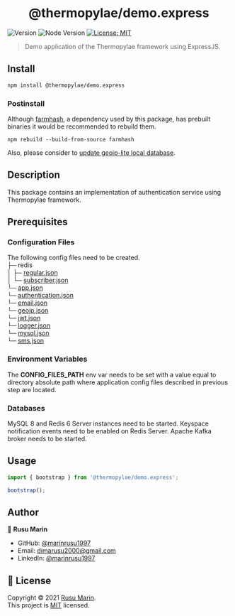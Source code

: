 <h1 align="center">@thermopylae/demo.express</h1>
<p>
  <img alt="Version" src="https://img.shields.io/badge/version-0.0.1-blue.svg?cacheSeconds=2592000" />
  <img src="https://img.shields.io/badge/node-%3E%3D16-blue.svg"  alt="Node Version"/>
<a href="https://github.com/marinrusu1997/thermopylae/blob/master/LICENSE" target="_blank">
  <img alt="License: MIT" src="https://img.shields.io/badge/License-MIT-yellow.svg" />
</a>
</p>

> Demo application of the Thermopylae framework using ExpressJS.

## Install

```sh
npm install @thermopylae/demo.express
```

### Postinstall

Although [farmhash](https://www.npmjs.com/package/farmhash), a dependency used by this package, has prebuilt binaries
it would be recommended to rebuild them.

```shell
npm rebuild --build-from-source farmhash
```

Also, please consider to [update geoip-lite local database](https://www.npmjs.com/package/geoip-lite#built-in-updater).

## Description

This package contains an implementation of authentication service using Thermopylae framework.

## Prerequisites

### Configuration Files

The following config files need to be created. <br/>
├─ redis <br/>
│ ├─ [regular.json](https://github.com/marinrusu1997/thermopylae/blob/master/packages/demo.express/lib/validation/schemes/config/redis.json) <br/>
│ └─ [subscriber.json](https://github.com/marinrusu1997/thermopylae/blob/master/packages/demo.express/lib/validation/schemes/config/redis.json) <br/>
└─ [app.json](https://github.com/marinrusu1997/thermopylae/blob/master/packages/demo.express/lib/validation/schemes/config/app.json) <br/>
└─ [authentication.json](https://github.com/marinrusu1997/thermopylae/blob/master/packages/demo.express/lib/validation/schemes/config/auth-engine.json) <br/>
└─ [email.json](https://github.com/marinrusu1997/thermopylae/blob/master/packages/demo.express/lib/validation/schemes/config/email.json) <br/>
└─ [geoip.json](https://github.com/marinrusu1997/thermopylae/blob/master/packages/demo.express/lib/validation/schemes/config/geoip.json) <br/>
└─ [jwt.json](https://github.com/marinrusu1997/thermopylae/blob/master/packages/demo.express/lib/validation/schemes/config/jwt.json) <br/>
└─ [logger.json](https://github.com/marinrusu1997/thermopylae/blob/master/packages/demo.express/lib/validation/schemes/config/logger.json) <br/>
└─ [mysql.json](https://github.com/marinrusu1997/thermopylae/blob/master/packages/demo.express/lib/validation/schemes/config/mysql.json) <br/>
└─ [sms.json](https://github.com/marinrusu1997/thermopylae/blob/master/packages/demo.express/lib/validation/schemes/config/sms.json) <br/>

### Environment Variables

The **CONFIG_FILES_PATH** env var needs to be set with a value equal to directory absolute path
where application config files described in previous step are located.

### Databases

MySQL 8 and Redis 6 Server instances need to be started.
Keyspace notification events need to be enabled on Redis Server.
Apache Kafka broker needs to be started.

## Usage

```typescript
import { bootstrap } from '@thermopylae/demo.express';

bootstrap();
```

## Author

👤 **Rusu Marin**

- GitHub: [@marinrusu1997](https://github.com/marinrusu1997)
- Email: [dimarusu2000@gmail.com](mailto:dimarusu2000@gmail.com)
- LinkedIn: [@marinrusu1997](https://linkedin.com/in/marinrusu1997)

## 📝 License

Copyright © 2021 [Rusu Marin](https://github.com/marinrusu1997). <br/>
This project is [MIT](https://github.com/marinrusu1997/thermopylae/blob/master/LICENSE) licensed.
